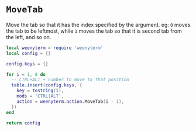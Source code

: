 # `MoveTab`

Move the tab so that it has the index specified by the argument. eg: `0`
moves the tab to be  leftmost, while `1` moves the tab so that it is second tab
from the left, and so on.

```lua
local weenyterm = require 'weenyterm'
local config = {}

config.keys = {}

for i = 1, 8 do
  -- CTRL+ALT + number to move to that position
  table.insert(config.keys, {
    key = tostring(i),
    mods = 'CTRL|ALT',
    action = weenyterm.action.MoveTab(i - 1),
  })
end

return config
```



